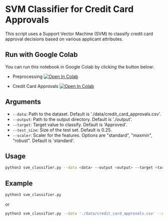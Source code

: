# SVM Classifier for Credit Card Approvals

This script uses a Support Vector Machine (SVM) to classify credit card approval decisions based on various applicant attributes.

## Run with Google Colab
You can run this notebook in Google Colab by clicking the button below:

- Preprocessing
[![Open In Colab](https://colab.research.google.com/assets/colab-badge.svg)](https://colab.research.google.com/drive/14psva_4VoKTRoI5dSur4BYwlbiToNfOx?usp=sharing)

- Credit Card Approvals
[![Open In Colab](https://colab.research.google.com/assets/colab-badge.svg)](https://colab.research.google.com/drive/14psva_4VoKTRoI5dSur4BYwlbiToNfOx?usp=sharing)

## Arguments

- `--data`: Path to the dataset. Default is './data/credit_card_approvals.csv'.
- `--output`: Path to the output directory. Default is './output'.
- `--target`: Target value to classify. Default is 'Approved'.
- `--test_size`: Size of the test set. Default is 0.25.
- `--scaler`: Scaler for the features. Options are "standard", "maxmin", "robust". Default is 'standard'.


## Usage

```bash
python3 svm_classifier.py --data <data> --output <output> --target <target> --test_size <test_size> --scaler <scaler>
```

## Example
```bash
python3 svm_classifier.py
```
or
```bash
python3 svm_classifier.py --data './data/credit_card_approvals.csv' --output './output' --target 'Approved' --test_size 0.25 --scaler 'standard'

```